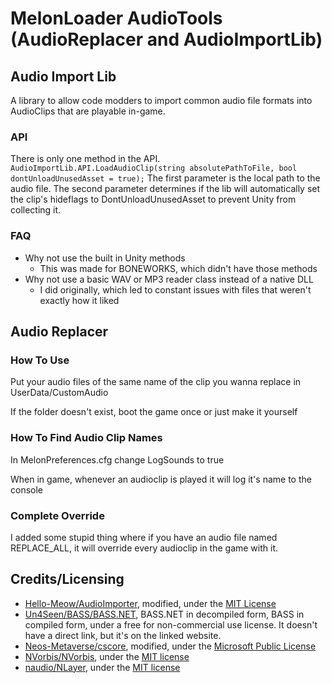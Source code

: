 # MelonLoader AudioTools (AudioReplacer and AudioImportLib)

## Audio Import Lib
A library to allow code modders to import common audio file formats into AudioClips that are playable in-game.

### API
There is only one method in the API.
`AudioImportLib.API.LoadAudioClip(string absolutePathToFile, bool dontUnloadUnusedAsset = true);`
The first parameter is the local path to the audio file.
The second parameter determines if the lib will automatically set the clip's hideflags to DontUnloadUnusedAsset to prevent Unity from collecting it.

### FAQ
- Why not use the built in Unity methods
  - This was made for BONEWORKS, which didn't have those methods
- Why not use a basic WAV or MP3 reader class instead of a native DLL
  - I did originally, which led to constant issues with files that weren't exactly how it liked

## Audio Replacer

### How To Use
Put your audio files of the same name of the clip you wanna replace in UserData/CustomAudio

If the folder doesn't exist, boot the game once or just make it yourself

### How To Find Audio Clip Names
In MelonPreferences.cfg change LogSounds to true

When in game, whenever an audioclip is played it will log it's name to the console

### Complete Override
I added some stupid thing where if you have an audio file named REPLACE_ALL, it will override every audioclip in the game with it.

## Credits/Licensing
- [Hello-Meow/AudioImporter](https://github.com/Hello-Meow/AudioImporter), modified, under the [MIT License](https://github.com/Hello-Meow/AudioImporter/blob/master/LICENSE)
- [Un4Seen/BASS/BASS.NET](https://www.un4seen.com/), BASS.NET in decompiled form, BASS in compiled form, under a free for non-commercial use license. It doesn't have a direct link, but it's on the linked website.
- [Neos-Metaverse/cscore](https://github.com/Neos-Metaverse/cscore), modified, under the [Microsoft Public License](https://github.com/Neos-Metaverse/cscore/blob/master/license.md)
- [NVorbis/NVorbis](https://github.com/NVorbis/NVorbis), under the [MIT license](https://github.com/NVorbis/NVorbis/blob/master/LICENSE)
- [naudio/NLayer](https://github.com/naudio/NLayer), under the [MIT license](https://github.com/naudio/NLayer/blob/master/LICENSE)